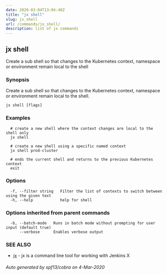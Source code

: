 ```yaml
---
date: 2020-03-04T13:04:48Z
title: "jx shell"
slug: jx_shell
url: /commands/jx_shell/
description: list of jx commands
---
```

## jx shell

Create a sub shell so that changes to the Kubernetes context, namespace or environment remain local to the shell

### Synopsis

Create a sub shell so that changes to the Kubernetes context, namespace or environment remain local to the shell.

```
jx shell [flags]
```

### Examples

```
  # create a new shell where the context changes are local to the shell only
  jx shell
  
  # create a new shell using a specific named context
  jx shell prod-cluster
  
  # ends the current shell and returns to the previous Kubernetes context
  exit
```

### Options

```
  -f, --filter string   Filter the list of contexts to switch between using the given text
  -h, --help            help for shell
```

### Options inherited from parent commands

```
  -b, --batch-mode   Runs in batch mode without prompting for user input (default true)
      --verbose      Enables verbose output
```

### SEE ALSO

* [jx](/commands/jx/)	 - jx is a command line tool for working with Jenkins X

###### Auto generated by spf13/cobra on 4-Mar-2020
